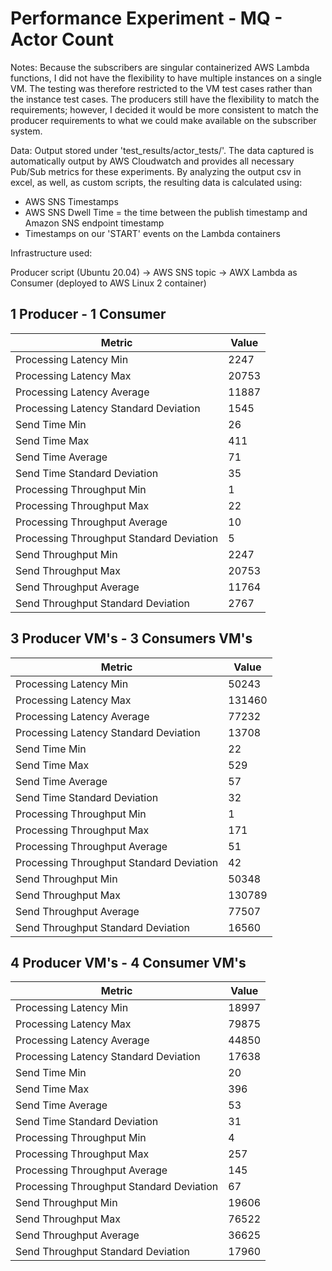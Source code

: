 # Performance Experiment - MQ - Actor Count

Notes: Because the subscribers are singular containerized AWS Lambda functions, I did not have the flexibility to have multiple instances on a single VM. The testing was therefore restricted to the VM test cases rather than the instance test cases. The producers still have  the flexibility to match the requirements; however, I decided it would be more consistent to match the producer requirements to what we could make available on the subscriber system.  

Data: Output stored under 'test_results/actor_tests/'. The data captured is automatically output by AWS Cloudwatch and provides all necessary Pub/Sub metrics for these experiments. By analyzing the output csv in excel, as well, as custom scripts, the resulting data is calculated using:
* AWS SNS Timestamps
* AWS SNS Dwell Time = the time between the publish timestamp and Amazon SNS endpoint timestamp
* Timestamps on our 'START' events on the Lambda containers

Infrastructure used:

Producer script (Ubuntu 20.04) -> AWS SNS topic -> AWX Lambda as Consumer (deployed to AWS Linux 2 container)


## 1 Producer - 1 Consumer


| Metric | Value |
| --- | --- |
| Processing Latency Min | 2247|
| Processing Latency Max |20753 |
| Processing Latency Average | 11887|
| Processing Latency Standard Deviation | 1545|
| Send Time Min | 26|
| Send Time Max | 411|
| Send Time Average |71 |
| Send Time Standard Deviation |35 |
| Processing Throughput Min | 1|
| Processing Throughput Max | 22|
| Processing Throughput Average | 10|
| Processing Throughput Standard Deviation | 5|
| Send Throughput Min | 2247|
| Send Throughput Max | 20753|
| Send Throughput Average | 11764|
| Send Throughput Standard Deviation |2767 |


## 3 Producer VM's - 3 Consumers VM's

| Metric | Value |
| --- | --- |
| Processing Latency Min | 50243|
| Processing Latency Max | 131460|
| Processing Latency Average | 77232|
| Processing Latency Standard Deviation | 13708|
| Send Time Min | 22|
| Send Time Max |529 |
| Send Time Average | 57|
| Send Time Standard Deviation | 32|
| Processing Throughput Min |1 |
| Processing Throughput Max | 171|
| Processing Throughput Average | 51|
| Processing Throughput Standard Deviation | 42|
| Send Throughput Min | 50348|
| Send Throughput Max | 130789|
| Send Throughput Average | 77507|
| Send Throughput Standard Deviation | 16560|

## 4 Producer VM's - 4 Consumer VM's

| Metric | Value |
| --- | --- |
| Processing Latency Min | 18997|
| Processing Latency Max |79875 |
| Processing Latency Average |44850 |
| Processing Latency Standard Deviation | 17638|
| Send Time Min |20 |
| Send Time Max | 396|
| Send Time Average | 53|
| Send Time Standard Deviation | 31|
| Processing Throughput Min | 4|
| Processing Throughput Max | 257|
| Processing Throughput Average |145 |
| Processing Throughput Standard Deviation |67 |
| Send Throughput Min | 19606|
| Send Throughput Max | 76522|
| Send Throughput Average | 36625|
| Send Throughput Standard Deviation |17960 |